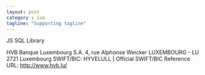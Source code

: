 ```yaml
---
layout: post
category : iva
tagline: "Supporting tagline"
---
```



JS SQL Library



HVB Banque Luxembourg S.A.
4, rue Alphonse Weicker
LUXEMBOURG - LU 2721
Luxembourg
SWIFT/BIC: HYVELULL | Official SWIFT/BIC Reference
URL: http://www.hvb.lu/ 
